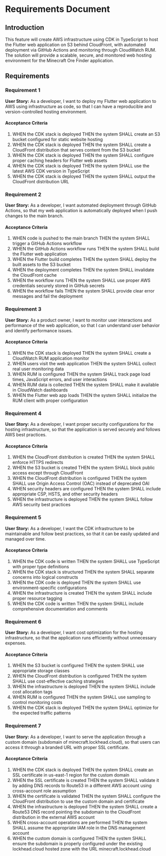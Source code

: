 # Requirements Document

## Introduction

This feature will create AWS infrastructure using CDK in TypeScript to host the Flutter web application on S3 behind CloudFront, with automated deployment via GitHub Actions and monitoring through CloudWatch RUM. The solution will provide a scalable, secure, and monitored web hosting environment for the Minecraft Ore Finder application.

## Requirements

### Requirement 1

**User Story:** As a developer, I want to deploy my Flutter web application to AWS using infrastructure as code, so that I can have a reproducible and version-controlled hosting environment.

#### Acceptance Criteria

1. WHEN the CDK stack is deployed THEN the system SHALL create an S3 bucket configured for static website hosting
2. WHEN the CDK stack is deployed THEN the system SHALL create a CloudFront distribution that serves content from the S3 bucket
3. WHEN the CDK stack is deployed THEN the system SHALL configure proper caching headers for Flutter web assets
4. WHEN the CDK stack is deployed THEN the system SHALL use the latest AWS CDK version in TypeScript
5. WHEN the CDK stack is deployed THEN the system SHALL output the CloudFront distribution URL

### Requirement 2

**User Story:** As a developer, I want automated deployment through GitHub Actions, so that my web application is automatically deployed when I push changes to the main branch.

#### Acceptance Criteria

1. WHEN code is pushed to the main branch THEN the system SHALL trigger a GitHub Actions workflow
2. WHEN the GitHub Actions workflow runs THEN the system SHALL build the Flutter web application
3. WHEN the Flutter build completes THEN the system SHALL deploy the built assets to the S3 bucket
4. WHEN the deployment completes THEN the system SHALL invalidate the CloudFront cache
5. WHEN the workflow runs THEN the system SHALL use proper AWS credentials securely stored in GitHub secrets
6. WHEN the workflow fails THEN the system SHALL provide clear error messages and fail the deployment

### Requirement 3

**User Story:** As a product owner, I want to monitor user interactions and performance of the web application, so that I can understand user behavior and identify performance issues.

#### Acceptance Criteria

1. WHEN the CDK stack is deployed THEN the system SHALL create a CloudWatch RUM application monitor
2. WHEN users visit the web application THEN the system SHALL collect real user monitoring data
3. WHEN RUM is configured THEN the system SHALL track page load times, JavaScript errors, and user interactions
4. WHEN RUM data is collected THEN the system SHALL make it available in CloudWatch dashboards
5. WHEN the Flutter web app loads THEN the system SHALL initialize the RUM client with proper configuration

### Requirement 4

**User Story:** As a developer, I want proper security configurations for the hosting infrastructure, so that the application is served securely and follows AWS best practices.

#### Acceptance Criteria

1. WHEN the CloudFront distribution is created THEN the system SHALL enforce HTTPS redirects
2. WHEN the S3 bucket is created THEN the system SHALL block public access except through CloudFront
3. WHEN the CloudFront distribution is configured THEN the system SHALL use Origin Access Control (OAC) instead of deprecated OAI
4. WHEN security headers are configured THEN the system SHALL include appropriate CSP, HSTS, and other security headers
5. WHEN the infrastructure is deployed THEN the system SHALL follow AWS security best practices

### Requirement 5

**User Story:** As a developer, I want the CDK infrastructure to be maintainable and follow best practices, so that it can be easily updated and managed over time.

#### Acceptance Criteria

1. WHEN the CDK code is written THEN the system SHALL use TypeScript with proper type definitions
2. WHEN the CDK stack is structured THEN the system SHALL separate concerns into logical constructs
3. WHEN the CDK code is deployed THEN the system SHALL use environment-specific configurations
4. WHEN the infrastructure is created THEN the system SHALL include proper resource tagging
5. WHEN the CDK code is written THEN the system SHALL include comprehensive documentation and comments

### Requirement 6

**User Story:** As a developer, I want cost optimization for the hosting infrastructure, so that the application runs efficiently without unnecessary expenses.

#### Acceptance Criteria

1. WHEN the S3 bucket is configured THEN the system SHALL use appropriate storage classes
2. WHEN the CloudFront distribution is configured THEN the system SHALL use cost-effective caching strategies
3. WHEN the infrastructure is deployed THEN the system SHALL include cost allocation tags
4. WHEN RUM is configured THEN the system SHALL use sampling to control monitoring costs
5. WHEN the CDK stack is deployed THEN the system SHALL optimize for the expected traffic patterns

### Requirement 7

**User Story:** As a developer, I want to serve the application through a custom domain (subdomain of minecraft.lockhead.cloud), so that users can access it through a branded URL with proper SSL certificate.

#### Acceptance Criteria

1. WHEN the CDK stack is deployed THEN the system SHALL create an SSL certificate in us-east-1 region for the custom domain
2. WHEN the SSL certificate is created THEN the system SHALL validate it by adding DNS records to Route53 in a different AWS account using cross-account role assumption
3. WHEN the certificate is validated THEN the system SHALL configure the CloudFront distribution to use the custom domain and certificate
4. WHEN the infrastructure is deployed THEN the system SHALL create a Route53 DNS record pointing the subdomain to the CloudFront distribution in the external AWS account
5. WHEN cross-account operations are performed THEN the system SHALL assume the appropriate IAM role in the DNS management account
6. WHEN the custom domain is configured THEN the system SHALL ensure the subdomain is properly configured under the existing lockhead.cloud hosted zone with the URL minecraft.lockhead.cloud